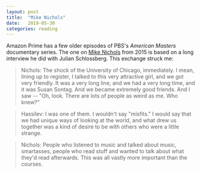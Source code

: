 ```yaml
---
layout: post
title:  "Mike Nichols"
date:   2019-05-30
categories: reading
---
```


Amazon Prime has a few older episodes of PBS's _American Masters_ documentary series. The one on [Mike Nichols](https://en.wikipedia.org/wiki/Mike_Nichols:_American_Masters) from 2015 is based on a long interview he did with Julian Schlossberg. This exchange struck me:

> Nichols: The shock of the University of Chicago, immediately. I mean, lining up to register, I talked to this very attractive girl, and we got very friendly. It was a very long line, and we had a very long time, and it was Susan Sontag. And we became extremely good friends. And I saw -- "Oh, look. There are lots of people as weird as me. Who knew?"

> Hassilev: I was one of them. I wouldn't say "misfits." I would say that we had unique ways of looking at the world, and what drew us together was a kind of desire to be with others who were a little strange.

> Nichols: People who listened to music and talked about music, smartasses, people who read stuff and wanted to talk about what they'd read afterwards. This was all vastly more important than the courses.
